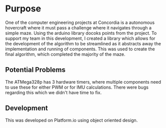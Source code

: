 # Purpose
One of the computer engineering projects at Concordia is a autonomous hovercraft where it must pass a challenge where it navigates through a simple maze. Using the arduino library docoks points from the project. To support my team in this development, I created a library which allows for the development of the algorithm to be streamlined as it abstracts away the implementation and running of components. This was used to create the final algorithm, which completed the majority of the maze.

## Potential Problems
The ATMega328p has 3 hardware timers, where multiple components need to use these for either PWM or for IMU calculations. There were bugs regarding this which we didn't have time to fix.

## Development
This was developed on Platform.io using object oriented design.
